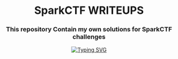 <h1 align="center">SparkCTF WRITEUPS</h1>
<h3 align="center"> This repository Contain my own solutions for SparkCTF challenges </h3>

<!-- 
<h3 align="center">CS student and a passionate web developer</h3> -->

<!--   my-ticker -->    
<!-- &emsp;&emsp;&emsp;&emsp;&emsp;&emsp;&emsp;&emsp;&emsp;[![Typing SVG](https://readme-typing-svg.herokuapp.com?color=%FF8C00&center=true&vCenter=true&width=600&lines=SparkCTF+2K24"")](https://git.io/typing-svg) -->

<p align="center">
  <a href="https://git.io/typing-svg">
    <img src="https://readme-typing-svg.herokuapp.com?color=%FF8C00&center=true&vCenter=true&width=600&lines=SparkCTF+2K24" alt="Typing SVG">
  </a>
</p>
